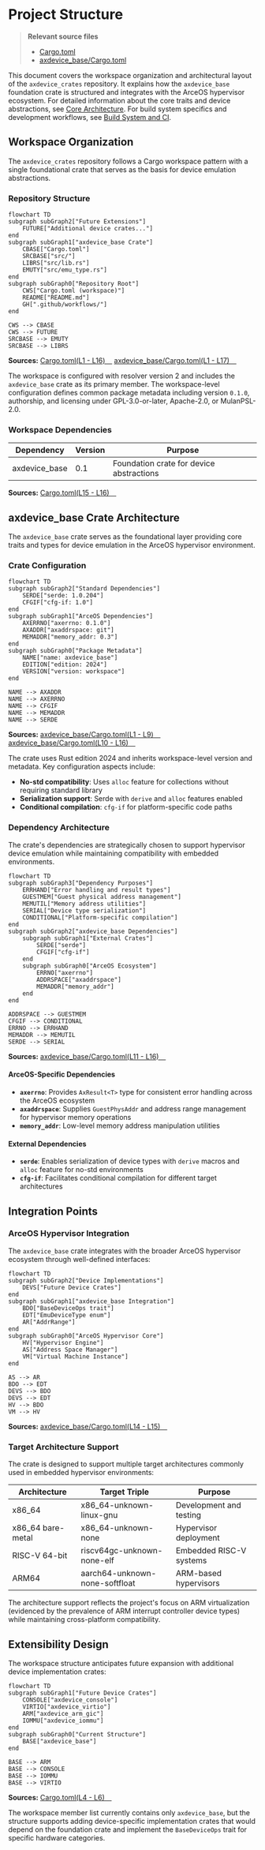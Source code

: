 # Project Structure

> **Relevant source files**
> * [Cargo.toml](https://github.com/arceos-hypervisor/axdevice_crates/blob/28d49f14/Cargo.toml)
> * [axdevice_base/Cargo.toml](https://github.com/arceos-hypervisor/axdevice_crates/blob/28d49f14/axdevice_base/Cargo.toml)

This document covers the workspace organization and architectural layout of the `axdevice_crates` repository. It explains how the `axdevice_base` foundation crate is structured and integrates with the ArceOS hypervisor ecosystem. For detailed information about the core traits and device abstractions, see [Core Architecture](/arceos-hypervisor/axdevice_crates/2-core-architecture). For build system specifics and development workflows, see [Build System and CI](/arceos-hypervisor/axdevice_crates/4.1-build-system-and-ci).

## Workspace Organization

The `axdevice_crates` repository follows a Cargo workspace pattern with a single foundational crate that serves as the basis for device emulation abstractions.

### Repository Structure

```mermaid
flowchart TD
subgraph subGraph2["Future Extensions"]
    FUTURE["Additional device crates..."]
end
subgraph subGraph1["axdevice_base Crate"]
    CBASE["Cargo.toml"]
    SRCBASE["src/"]
    LIBRS["src/lib.rs"]
    EMUTY["src/emu_type.rs"]
end
subgraph subGraph0["Repository Root"]
    CWS["Cargo.toml (workspace)"]
    README["README.md"]
    GH[".github/workflows/"]
end

CWS --> CBASE
CWS --> FUTURE
SRCBASE --> EMUTY
SRCBASE --> LIBRS
```

**Sources:** [Cargo.toml(L1 - L16)&emsp;](https://github.com/arceos-hypervisor/axdevice_crates/blob/28d49f14/Cargo.toml#L1-L16) [axdevice_base/Cargo.toml(L1 - L17)&emsp;](https://github.com/arceos-hypervisor/axdevice_crates/blob/28d49f14/axdevice_base/Cargo.toml#L1-L17)

The workspace is configured with resolver version 2 and includes the `axdevice_base` crate as its primary member. The workspace-level configuration defines common package metadata including version `0.1.0`, authorship, and licensing under GPL-3.0-or-later, Apache-2.0, or MulanPSL-2.0.

### Workspace Dependencies

|Dependency|Version|Purpose|
| --- | --- | --- |
|axdevice_base|0.1|Foundation crate for device abstractions|

**Sources:** [Cargo.toml(L15 - L16)&emsp;](https://github.com/arceos-hypervisor/axdevice_crates/blob/28d49f14/Cargo.toml#L15-L16)

## axdevice_base Crate Architecture

The `axdevice_base` crate serves as the foundational layer providing core traits and types for device emulation in the ArceOS hypervisor environment.

### Crate Configuration

```mermaid
flowchart TD
subgraph subGraph2["Standard Dependencies"]
    SERDE["serde: 1.0.204"]
    CFGIF["cfg-if: 1.0"]
end
subgraph subGraph1["ArceOS Dependencies"]
    AXERRNO["axerrno: 0.1.0"]
    AXADDR["axaddrspace: git"]
    MEMADDR["memory_addr: 0.3"]
end
subgraph subGraph0["Package Metadata"]
    NAME["name: axdevice_base"]
    EDITION["edition: 2024"]
    VERSION["version: workspace"]
end

NAME --> AXADDR
NAME --> AXERRNO
NAME --> CFGIF
NAME --> MEMADDR
NAME --> SERDE
```

**Sources:** [axdevice_base/Cargo.toml(L1 - L9)&emsp;](https://github.com/arceos-hypervisor/axdevice_crates/blob/28d49f14/axdevice_base/Cargo.toml#L1-L9) [axdevice_base/Cargo.toml(L10 - L16)&emsp;](https://github.com/arceos-hypervisor/axdevice_crates/blob/28d49f14/axdevice_base/Cargo.toml#L10-L16)

The crate uses Rust edition 2024 and inherits workspace-level version and metadata. Key configuration aspects include:

* **No-std compatibility**: Uses `alloc` feature for collections without requiring standard library
* **Serialization support**: Serde with `derive` and `alloc` features enabled
* **Conditional compilation**: `cfg-if` for platform-specific code paths

### Dependency Architecture

The crate's dependencies are strategically chosen to support hypervisor device emulation while maintaining compatibility with embedded environments.

```mermaid
flowchart TD
subgraph subGraph3["Dependency Purposes"]
    ERRHAND["Error handling and result types"]
    GUESTMEM["Guest physical address management"]
    MEMUTIL["Memory address utilities"]
    SERIAL["Device type serialization"]
    CONDITIONAL["Platform-specific compilation"]
end
subgraph subGraph2["axdevice_base Dependencies"]
    subgraph subGraph1["External Crates"]
        SERDE["serde"]
        CFGIF["cfg-if"]
    end
    subgraph subGraph0["ArceOS Ecosystem"]
        ERRNO["axerrno"]
        ADDRSPACE["axaddrspace"]
        MEMADDR["memory_addr"]
    end
end

ADDRSPACE --> GUESTMEM
CFGIF --> CONDITIONAL
ERRNO --> ERRHAND
MEMADDR --> MEMUTIL
SERDE --> SERIAL
```

**Sources:** [axdevice_base/Cargo.toml(L11 - L16)&emsp;](https://github.com/arceos-hypervisor/axdevice_crates/blob/28d49f14/axdevice_base/Cargo.toml#L11-L16)

#### ArceOS-Specific Dependencies

* **`axerrno`**: Provides `AxResult<T>` type for consistent error handling across the ArceOS ecosystem
* **`axaddrspace`**: Supplies `GuestPhysAddr` and address range management for hypervisor memory operations
* **`memory_addr`**: Low-level memory address manipulation utilities

#### External Dependencies

* **`serde`**: Enables serialization of device types with `derive` macros and `alloc` feature for no-std environments
* **`cfg-if`**: Facilitates conditional compilation for different target architectures

## Integration Points

### ArceOS Hypervisor Integration

The `axdevice_base` crate integrates with the broader ArceOS hypervisor ecosystem through well-defined interfaces:

```mermaid
flowchart TD
subgraph subGraph2["Device Implementations"]
    DEVS["Future Device Crates"]
end
subgraph subGraph1["axdevice_base Integration"]
    BDO["BaseDeviceOps trait"]
    EDT["EmuDeviceType enum"]
    AR["AddrRange"]
end
subgraph subGraph0["ArceOS Hypervisor Core"]
    HV["Hypervisor Engine"]
    AS["Address Space Manager"]
    VM["Virtual Machine Instance"]
end

AS --> AR
BDO --> EDT
DEVS --> BDO
DEVS --> EDT
HV --> BDO
VM --> HV
```

**Sources:** [axdevice_base/Cargo.toml(L14 - L15)&emsp;](https://github.com/arceos-hypervisor/axdevice_crates/blob/28d49f14/axdevice_base/Cargo.toml#L14-L15)

### Target Architecture Support

The crate is designed to support multiple target architectures commonly used in embedded hypervisor environments:

|Architecture|Target Triple|Purpose|
| --- | --- | --- |
|x86_64|x86_64-unknown-linux-gnu|Development and testing|
|x86_64 bare-metal|x86_64-unknown-none|Hypervisor deployment|
|RISC-V 64-bit|riscv64gc-unknown-none-elf|Embedded RISC-V systems|
|ARM64|aarch64-unknown-none-softfloat|ARM-based hypervisors|

The architecture support reflects the project's focus on ARM virtualization (evidenced by the prevalence of ARM interrupt controller device types) while maintaining cross-platform compatibility.

## Extensibility Design

The workspace structure anticipates future expansion with additional device implementation crates:

```mermaid
flowchart TD
subgraph subGraph1["Future Device Crates"]
    CONSOLE["axdevice_console"]
    VIRTIO["axdevice_virtio"]
    ARM["axdevice_arm_gic"]
    IOMMU["axdevice_iommu"]
end
subgraph subGraph0["Current Structure"]
    BASE["axdevice_base"]
end

BASE --> ARM
BASE --> CONSOLE
BASE --> IOMMU
BASE --> VIRTIO
```

**Sources:** [Cargo.toml(L4 - L6)&emsp;](https://github.com/arceos-hypervisor/axdevice_crates/blob/28d49f14/Cargo.toml#L4-L6)

The workspace member list currently contains only `axdevice_base`, but the structure supports adding device-specific implementation crates that would depend on the foundation crate and implement the `BaseDeviceOps` trait for specific hardware categories.